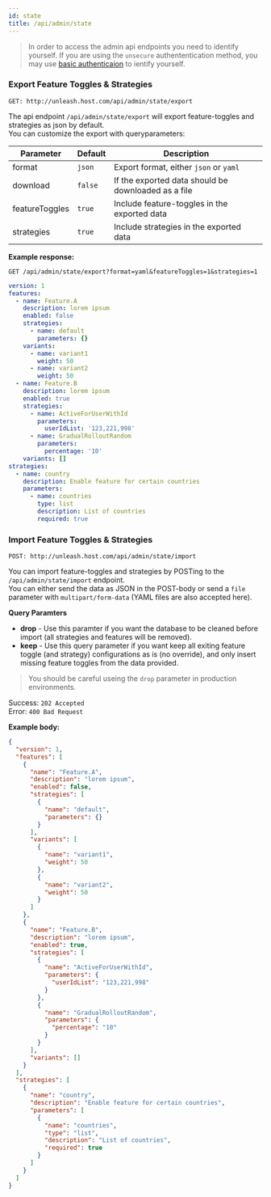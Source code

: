 ```yaml
---
id: state
title: /api/admin/state
---
```


> In order to access the admin api endpoints you need to identify yourself. If you are using the `unsecure` authententication method, you may use [basic authenticaion](https://en.wikipedia.org/wiki/Basic_access_authentication) to ientify yourself.

### Export Feature Toggles & Strategies

`GET: http://unleash.host.com/api/admin/state/export`

The api endpoint `/api/admin/state/export` will export feature-toggles and strategies as json by default.\
You can customize the export with queryparameters:

| Parameter | Default | Description |
| --- | --- | --- |
| format | `json` | Export format, either `json` or `yaml` |
| download | `false` | If the exported data should be downloaded as a file |
| featureToggles | `true` | Include feature-toggles in the exported data |
| strategies | `true` | Include strategies in the exported data |

**Example response:**

`GET /api/admin/state/export?format=yaml&featureToggles=1&strategies=1`

```yaml
version: 1
features:
  - name: Feature.A
    description: lorem ipsum
    enabled: false
    strategies:
      - name: default
        parameters: {}
    variants:
      - name: variant1
        weight: 50
      - name: variant2
        weight: 50
  - name: Feature.B
    description: lorem ipsum
    enabled: true
    strategies:
      - name: ActiveForUserWithId
        parameters:
          userIdList: '123,221,998'
      - name: GradualRolloutRandom
        parameters:
          percentage: '10'
    variants: []
strategies:
  - name: country
    description: Enable feature for certain countries
    parameters:
      - name: countries
        type: list
        description: List of countries
        required: true
```

### Import Feature Toggles & Strategies

`POST: http://unleash.host.com/api/admin/state/import`

You can import feature-toggles and strategies by POSTing to the `/api/admin/state/import` endpoint.\
You can either send the data as JSON in the POST-body or send a `file` parameter with `multipart/form-data` (YAML files are also accepted here).

**Query Paramters**

- **drop** - Use this paramter if you want the database to be cleaned before import (all strategies and features will be removed).
- **keep** - Use this query parameter if you want keep all exiting feature toggle (and strategy) configurations as is (no override), and only insert missing feature toggles from the data provided.

> You should be careful useing the `drop` parameter in production environments.

Success: `202 Accepted`\
Error: `400 Bad Request`

**Example body:**

```json
{
  "version": 1,
  "features": [
    {
      "name": "Feature.A",
      "description": "lorem ipsum",
      "enabled": false,
      "strategies": [
        {
          "name": "default",
          "parameters": {}
        }
      ],
      "variants": [
        {
          "name": "variant1",
          "weight": 50
        },
        {
          "name": "variant2",
          "weight": 50
        }
      ]
    },
    {
      "name": "Feature.B",
      "description": "lorem ipsum",
      "enabled": true,
      "strategies": [
        {
          "name": "ActiveForUserWithId",
          "parameters": {
            "userIdList": "123,221,998"
          }
        },
        {
          "name": "GradualRolloutRandom",
          "parameters": {
            "percentage": "10"
          }
        }
      ],
      "variants": []
    }
  ],
  "strategies": [
    {
      "name": "country",
      "description": "Enable feature for certain countries",
      "parameters": [
        {
          "name": "countries",
          "type": "list",
          "description": "List of countries",
          "required": true
        }
      ]
    }
  ]
}
```
